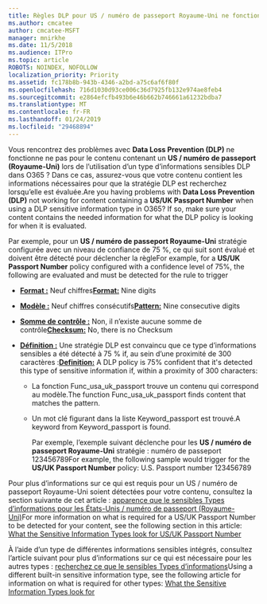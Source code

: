 ```yaml
---
title: Règles DLP pour US / numéro de passeport Royaume-Uni ne fonctionne ne pas
ms.author: cmcatee
author: cmcatee-MSFT
manager: mnirkhe
ms.date: 11/5/2018
ms.audience: ITPro
ms.topic: article
ROBOTS: NOINDEX, NOFOLLOW
localization_priority: Priority
ms.assetid: fc178b8b-943b-4346-a2bd-a75c6af6f80f
ms.openlocfilehash: 716d1030d93ce006c36d7925fb132e974ae8feb4
ms.sourcegitcommit: e2864efcfb493b6e46b662b746661a61232bdba7
ms.translationtype: MT
ms.contentlocale: fr-FR
ms.lasthandoff: 01/24/2019
ms.locfileid: "29468894"
---
```

<span data-ttu-id="e4da3-p101">Vous rencontrez des problèmes avec **Data Loss Prevention (DLP)** ne fonctionne ne pas pour le contenu contenant un **US / numéro de passeport (Royaume-Uni)** lors de l’utilisation d’un type d’informations sensibles DLP dans O365 ? Dans ce cas, assurez-vous que votre contenu contient les informations nécessaires pour que la stratégie DLP est recherchez lorsqu’elle est évaluée.</span><span class="sxs-lookup"><span data-stu-id="e4da3-p101">Are you having problems with **Data Loss Prevention (DLP)** not working for content containing a **US/UK Passport Number** when using a DLP sensitive information type in O365? If so, make sure your content contains the needed information for what the DLP policy is looking for when it is evaluated.</span></span> 
  
<span data-ttu-id="e4da3-104">Par exemple, pour un **US / numéro de passeport Royaume-Uni** stratégie configurée avec un niveau de confiance de 75 %, ce qui suit sont évalué et doivent être détecté pour déclencher la règle</span><span class="sxs-lookup"><span data-stu-id="e4da3-104">For example, for a **US/UK Passport Number** policy configured with a confidence level of 75%, the following are evaluated and must be detected for the rule to trigger</span></span> 
  
- <span data-ttu-id="e4da3-105">**[Format :](https://docs.microsoft.com/en-us/office365/securitycompliance/what-the-sensitive-information-types-look-for#format-77)** Neuf chiffres</span><span class="sxs-lookup"><span data-stu-id="e4da3-105">**[Format:](https://docs.microsoft.com/en-us/office365/securitycompliance/what-the-sensitive-information-types-look-for#format-77)** Nine digits</span></span> 
    
- <span data-ttu-id="e4da3-106">**[Modèle :](https://docs.microsoft.com/en-us/office365/securitycompliance/what-the-sensitive-information-types-look-for#pattern-77)** Neuf chiffres consécutifs</span><span class="sxs-lookup"><span data-stu-id="e4da3-106">**[Pattern:](https://docs.microsoft.com/en-us/office365/securitycompliance/what-the-sensitive-information-types-look-for#pattern-77)** Nine consecutive digits</span></span> 
    
- <span data-ttu-id="e4da3-107">**[Somme de contrôle :](https://docs.microsoft.com/en-us/office365/securitycompliance/what-the-sensitive-information-types-look-for#checksum-76)** Non, il n’existe aucune somme de contrôle</span><span class="sxs-lookup"><span data-stu-id="e4da3-107">**[Checksum:](https://docs.microsoft.com/en-us/office365/securitycompliance/what-the-sensitive-information-types-look-for#checksum-76)** No, there is no Checksum</span></span> 
    
- <span data-ttu-id="e4da3-108">**[Définition :](https://docs.microsoft.com/en-us/office365/securitycompliance/what-the-sensitive-information-types-look-for#definition-77)** Une stratégie DLP est convaincu que ce type d’informations sensibles a été détecté à 75 % if, au sein d’une proximité de 300 caractères :</span><span class="sxs-lookup"><span data-stu-id="e4da3-108">**[Definition:](https://docs.microsoft.com/en-us/office365/securitycompliance/what-the-sensitive-information-types-look-for#definition-77)** A DLP policy is 75% confident that it's detected this type of sensitive information if, within a proximity of 300 characters:</span></span> 
    
  - <span data-ttu-id="e4da3-109">La fonction Func_usa_uk_passport trouve un contenu qui correspond au modèle.</span><span class="sxs-lookup"><span data-stu-id="e4da3-109">The function Func_usa_uk_passport finds content that matches the pattern.</span></span>
    
  - <span data-ttu-id="e4da3-110">Un mot clé figurant dans la liste Keyword_passport est trouvé.</span><span class="sxs-lookup"><span data-stu-id="e4da3-110">A keyword from Keyword_passport is found.</span></span>
    
    <span data-ttu-id="e4da3-111">Par exemple, l’exemple suivant déclenche pour les **US / numéro de passeport Royaume-Uni** stratégie : numéro de passeport 123456789</span><span class="sxs-lookup"><span data-stu-id="e4da3-111">For example, the following sample would trigger for the **US/UK Passport Number** policy: U.S. Passport number 123456789</span></span> 
    
<span data-ttu-id="e4da3-112">Pour plus d’informations sur ce qui est requis pour un US / numéro de passeport Royaume-Uni soient détectées pour votre contenu, consultez la section suivante de cet article : [apparence que le sensibles Types d’informations pour les États-Unis / numéro de passeport (Royaume-Uni)](https://docs.microsoft.com/en-us/office365/securitycompliance/what-the-sensitive-information-types-look-for#us--uk-passport-number)</span><span class="sxs-lookup"><span data-stu-id="e4da3-112">For more information on what is required for a US/UK Passport Number to be detected for your content, see the following section in this article: [What the Sensitive Information Types look for US/UK Passport Number](https://docs.microsoft.com/en-us/office365/securitycompliance/what-the-sensitive-information-types-look-for#us--uk-passport-number)</span></span>
  
<span data-ttu-id="e4da3-113">À l’aide d’un type de différentes informations sensibles intégrés, consultez l’article suivant pour plus d’informations sur ce qui est nécessaire pour les autres types : [recherchez ce que le sensibles Types d’informations](https://docs.microsoft.com/en-us/office365/securitycompliance/what-the-sensitive-information-types-look-for)</span><span class="sxs-lookup"><span data-stu-id="e4da3-113">Using a different built-in sensitive information type, see the following article for information on what is required for other types: [What the Sensitive Information Types look for](https://docs.microsoft.com/en-us/office365/securitycompliance/what-the-sensitive-information-types-look-for)</span></span>
  

